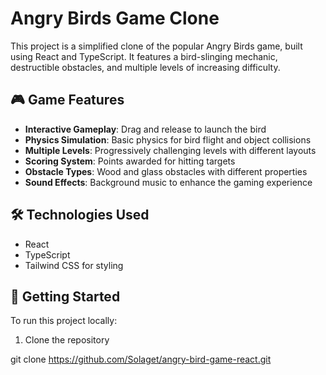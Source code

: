 # Angry Birds Game Clone

This project is a simplified clone of the popular Angry Birds game, built using React and TypeScript. It features a bird-slinging mechanic, destructible obstacles, and multiple levels of increasing difficulty.

## 🎮 Game Features

- **Interactive Gameplay**: Drag and release to launch the bird
- **Physics Simulation**: Basic physics for bird flight and object collisions
- **Multiple Levels**: Progressively challenging levels with different layouts
- **Scoring System**: Points awarded for hitting targets
- **Obstacle Types**: Wood and glass obstacles with different properties
- **Sound Effects**: Background music to enhance the gaming experience

## 🛠 Technologies Used

- React
- TypeScript
- Tailwind CSS for styling

## 🚀 Getting Started

To run this project locally:

1. Clone the repository

git clone https://github.com/Solaget/angry-bird-game-react.git
```
